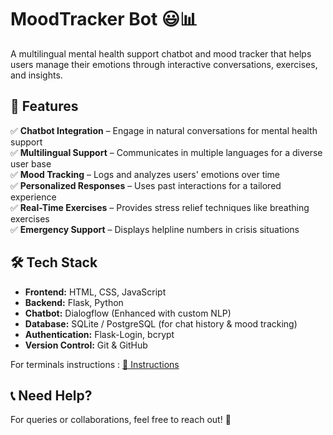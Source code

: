 # **MoodTracker Bot** 😃📊  
A multilingual mental health support chatbot and mood tracker that helps users manage their emotions through interactive conversations, exercises, and insights.  

## **🚀 Features**  
✅ **Chatbot Integration** – Engage in natural conversations for mental health support  
✅ **Multilingual Support** – Communicates in multiple languages for a diverse user base  
✅ **Mood Tracking** – Logs and analyzes users' emotions over time  
✅ **Personalized Responses** – Uses past interactions for a tailored experience  
✅ **Real-Time Exercises** – Provides stress relief techniques like breathing exercises  
✅ **Emergency Support** – Displays helpline numbers in crisis situations  

## **🛠️ Tech Stack**  
- **Frontend:** HTML, CSS, JavaScript  
- **Backend:** Flask, Python  
- **Chatbot:** Dialogflow (Enhanced with custom NLP)  
- **Database:** SQLite / PostgreSQL (for chat history & mood tracking)  
- **Authentication:** Flask-Login, bcrypt  
- **Version Control:** Git & GitHub  

For terminals instructions : [📜 Instructions](Instructions.md)

## 📞 Need Help?
For queries or collaborations, feel free to reach out! 🚀
